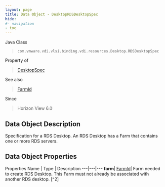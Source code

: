 ```yaml
---
layout: page
title: Data Object - DesktopRDSDesktopSpec
hide:
#- navigation
- toc
---
```






Java Class
> `com.vmware.vdi.vlsi.binding.vdi.resources.Desktop.RDSDesktopSpec`

Property of
> [DesktopSpec](vdi.resources.Desktop.DesktopSpec.md#field_detail)

See also
> [FarmId](vdi.entity.FarmId.md)

Since
> Horizon View 6.0


## Data Object Description

Specification for a RDS Desktop. An RDS Desktop has a Farm that contains one or more RDS servers.

## Data Object Properties
Properties
Name |  Type |  Description
---|---|---
**farm**| [FarmId](vdi.entity.FarmId.md)|  Farm needed to create RDS Desktop. This Farm must not already be associated with another RDS desktop. [^2]


 
